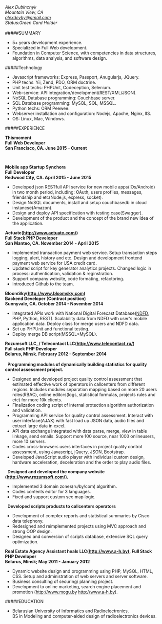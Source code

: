 *Alex Dubinchyk*<br>
*Mountain View, CA*<br>
*[alexdevby@gmail.com](mailto:alexs.dbk@gmail.com)*<br>
*Status:Green Card Holder*
<br><br>
#####SUMMARY

*	5+ years development experience. 
*	Specialized in Full  Web development.
* Foundation in Computer Science, with competencies in data structures, algorithms, data analysis, and software design.

#####Technology 

* Javascript frameworks: Express, Passport, Anugularjs, JQuery.
* PHP techs: Yii, Zend, PDO, ORM doctrine.
* Unit test techs: PHPUnit, Codeception, Selenium.
* Web-service: API integration/development(REST/XML/JSON).
* NoSQL Database programming: Couchbase server.
* SQL Database programming: MySQL, SQL, MSSQL.
* Python techs: ORM Peewee.
*	Webserver installation and configuration: Nodejs, Apache, Nginx, IIS.
* OS: Linux, Mac, Windows.

#####EXPERIENCE

**Thismoment**<br>
**Full  Web Developer**<br>
**San Francisco, CA. June 2015 – Current** <br>

<br>

**Mobile app Startup Synchora**<br>
**Full  Developer**<br>
**Redwood City, CA. April 2015 - June 2015** <br>

* Developed json RESTfull API service for new mobile apps(IOs/Android) in two month period, including: OAuth, users profiles, messages, friendship and etc(Node.js, express, socket).
* Design NoSQL documents, install and setup couchbasedb in cloud instancse(Amazon).
* Design and deploy API specification with testing case(Swagger).
* Development of the product and the concept of the brand new idea of the application.

**Actuate(http://www.actuate.com/)**<br>
**Full Stack PHP Developer**<br>
**San Manteo, CA. November 2014 - April 2015**

* Implemented transaction payment web service. Setup transaction steps logging, alert, history and etc. Design and development frontend payment web service for USA credit card.
* Updated script for key generator analytics projects. Changed logic in process: authentication, validation & reginstration.
* Support company website, code formating, refactoring.
* Introduced Github to the team.

**BloomSky(http://www.bloomsky.com)**<br>
**Backend Developer (Contract position)**<br>
**Sunnyvale, CA. October 2014 - November 2014**

* Integrated APIs work with National Digital Forecast Database(<a href='http://graphical.weather.gov/'>NDFD</a>, PHP, Python, REST). Scalability data from NDFD with user's mobile application data. Deploy class for merge users and NDFD data.
* Set up PHPUnit and functional testing.
* Deploy merge DB script(MSSQL>MySQL).

**Rozumsoft LLC, / Telecontact LLC(http://www.telecontact.ru/)**<br>
**Full stack PHP Developer**<br>
**Belarus, Minsk. February 2012 - September  2014**<br><br>
&nbsp;&nbsp;**Programming modules of dynamically building statistics for quality control assessment project.**

*	Designed and developed project quality control assessment that estimated effective work of operators in callcenters from different regions. Includes  modules separation mapping based on more 20 users roles(RBAC), online editors(logs, statistical formulas, projects rules and etc)  for more 10k clients.
*	Finalization coding script of internal protection algorithm authorization and validation.
*	Programming API service for quality control assessment. Interact with user interface(AJAX) with fast load up JSON data, audio files and extract large data in excel.
*	API data exchange integrated with data parse, merge, view in table linkage, send emails. Support more 100 source, near 1000 onlineusers, more 10 servers. 
*	Codes cross-browsers users interfaces in project quality control assessment, using Javascript, jQuery, JSON, Bootstrap.
*	Developed JavaScript audio player with individual custom design, hardware acceleration, deceleration and the order to play audio files.

&nbsp;&nbsp;**Designed and developed the company website (http://www.rozumsoft.com/).**
*	Implemented 3 domain zones(ru/by/com) algorithm.
*	Codes contents editor for 3 languages.
*	Fixed and support custom seo map logic.

&nbsp;&nbsp;**Developed scripts products to callcenters operators**
*	Development of  сomplex reports and statistical summaries by Cisco data telephony.
*	Redesigned and reimplemented projects using MVC approach and strong OOP design.
*	Designed and conversion of scripts database, extensive SQL query optimization.

**Real Estate Agency Assistant heals LLC(http://www.a-h.by), Full Stack PHP Developer**<br>
**Belarus, Minsk; May 2011 - January 2012**

* Dynamic website design and programming using PHP, MySQL, HTML, CSS. Setup and administration of web servers and server software.
* Business consulting of securing/ planning project.
* Development to online marketing, search engine placement and promotion (http://www.mogu.by  http://www.a-h.by).

#####EDUCATION
* Belarusian University of Informatics and Radioelectronics, <br>
 BS in Modeling and computer-aided design of radioelectronics devices.

